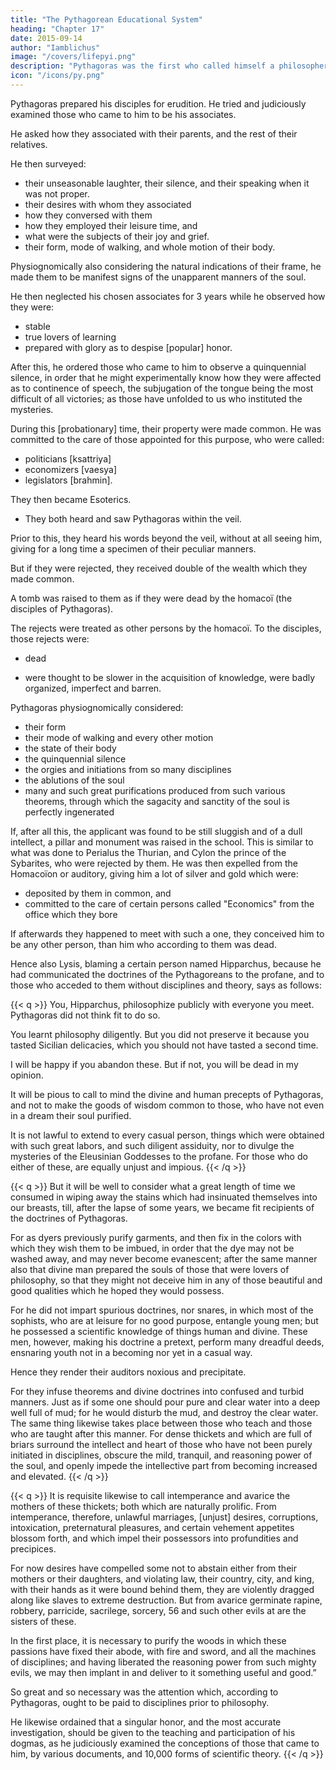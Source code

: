 ```yaml
---
title: "The Pythagorean Educational System"
heading: "Chapter 17"
date: 2015-09-14
author: "Iamblichus"
image: "/covers/lifepyi.png"
description: "Pythagoras was the first who called himself a philosopher"
icon: "/icons/py.png"
---
```



Pythagoras prepared his disciples for erudition. He tried and judiciously examined those who came to him to be his associates.  <!-- 51 --> 

He asked how they associated with their parents, and the rest of their relatives. 

He then surveyed:
- their unseasonable laughter, their silence, and their speaking when it was not proper. 
- their desires with whom they associated
- how they conversed with them
- how they employed their leisure time, and
- what were the subjects of their joy and grief. 
- their form, mode of walking, and whole motion of their body. 

Physiognomically also considering the natural indications of their frame, he made them to be manifest signs of the unapparent manners of the soul. 

<!-- When, therefore, he had thus made trial of some one, he suffered him to be --> 

He then neglected his chosen associates for 3 years while he observed how they were:
- stable
- true lovers of learning
- prepared with glory as to despise [popular] honor. 

After this, he ordered those who came to him to observe a quinquennial silence, in order that he might experimentally know how they were affected as to continence of speech, the subjugation of the tongue being the most difficult of all victories; as those have unfolded to us who instituted the mysteries. 

During this [probationary] time, their property were made common. He was committed to the care of those appointed for this purpose, who were called:
- politicians [ksattriya]
- economizers [vaesya]
- legislators [brahmin]. 

They then became Esoterics.

<!-- With respect to these probationers, those who appeared to be worthy to participate of his dogmas, from the judgment he had formed of them from their life and the modesty of their behaviour, after the quinquennial silence, then became  -->

- They both heard and saw Pythagoras within the veil. 

Prior to this, they heard his words beyond the veil, without at all seeing him, giving for a long time a specimen of their peculiar manners. 

But if they were rejected, they received double of the wealth which they made common. 

A tomb was raised to them as if they were dead by the homacoï (the disciples of Pythagoras). 

The rejects were treated as <!-- And if they happened to meet with them afterwards, they behaved to them as if they were --> other persons by the homacoï. To the disciples, those rejects were:
- dead
<!-- , whom they had modelled by education, in the expectation that they would become truly good men by the disciplines they would learn.  -->
- were thought to be slower in the acquisition of knowledge, were badly organized, imperfect and barren.


Pythagoras physiognomically considered:
- their form
- their mode of walking and every other motion
- the state of their body
- the quinquennial silence <!-- and he had conceived good hope respecting them; after likewise --> 
- the orgies and initiations from so many disciplines
- the ablutions of the soul
- many and such great purifications produced from such various theorems, through which the sagacity and sanctity of the soul is perfectly ingenerated

If, after all this, the applicant was found to be still sluggish and of a dull intellect, a pillar and monument was raised in the school. This is similar to what was done to Perialus the Thurian, and Cylon the prince of the Sybarites, who were rejected by them. He was then expelled from the Homacoïon or auditory, giving him a lot of silver and gold which were:
- deposited by them in common, and
- committed to the care of certain persons called "Economics" from the office which they bore

If afterwards they happened to meet with such a one, they conceived him to be any other person, than him who according to them was dead. 

Hence also Lysis, blaming a certain person named Hipparchus, because he had communicated the doctrines of the Pythagoreans to the profane, and to those who acceded to them without disciplines and theory, says as follows:

{{< q >}}
You, Hipparchus, philosophize publicly with everyone you meet. Pythagoras did not think fit to do so. 

You learnt philosophy diligently. But you did not preserve it because you tasted Sicilian delicacies, <!-- 54 --> which you should not have tasted a second time. 

I will be happy if you abandon these. But if not, you will be dead in my opinion. 

It will be pious to call to mind the divine and human precepts of Pythagoras, and not to make the goods of wisdom common to those, who have not even in a dream their soul purified. 

It is not lawful to extend to every casual person, things which were obtained with such great labors, and such diligent assiduity, nor to divulge the mysteries of the Eleusinian Goddesses to the profane. For those who do either of these, are equally unjust and impious. 
{{< /q >}}

{{< q >}}
But it will be well to consider what a great length of time we consumed in wiping away the stains which had insinuated themselves into our breasts, till, after the lapse of some years, we became fit recipients of the doctrines of Pythagoras. 

For as dyers previously purify garments, and then fix in the colors with which they wish them to be imbued, in order that the dye may not be washed away, and may never become evanescent; after the same manner also that divine man prepared the souls of those that were lovers of philosophy, so that they might not deceive him in any of those beautiful and good qualities which he hoped they would possess. 

For he did not impart spurious doctrines, nor snares, in which most of the sophists, who are at leisure for no good purpose, entangle young men; but he possessed a scientific knowledge of things human and divine. These men, however, making his doctrine a pretext, perform many dreadful deeds, ensnaring youth not in a becoming nor yet in a casual way. 

Hence they render their auditors noxious and precipitate. 

For they infuse theorems and divine doctrines into confused and turbid manners. Just as if some one should pour pure and clear water into a deep well full of mud; for he would disturb the mud, and destroy the clear water. The same thing likewise takes place between those who teach and those who are taught after this manner. For dense thickets and which are full of briars surround the intellect and heart of those who have not been purely initiated in disciplines, obscure the mild, tranquil, and reasoning power of the soul, and openly impede the intellective part from becoming increased and elevated.
{{< /q >}}

{{< q >}}
It is requisite likewise to call intemperance and avarice the mothers of these thickets; both which are naturally prolific. From intemperance, therefore, unlawful marriages, [unjust] desires, corruptions, intoxication, preternatural pleasures, and certain vehement appetites blossom forth, and which impel their possessors into profundities and precipices. 

For now desires have compelled some not to abstain either from their mothers or their daughters, and violating law, their country, city, and king, with their hands as it were bound behind them, they are violently dragged along like slaves to extreme destruction. But from avarice germinate rapine, robbery, parricide, sacrilege, sorcery, 56 and such other evils at are the sisters of these. 


In the first place, it is necessary to purify the woods in which these passions have fixed their abode, with fire and sword, and all the machines of disciplines; and having liberated the reasoning power from such mighty evils, we may then implant in and deliver to it something useful and good.” 

So great and so necessary was the attention which, according to Pythagoras, ought to be paid to disciplines prior to philosophy. 

He likewise ordained that a singular honor, and the most accurate investigation, should be given to the teaching and participation of his dogmas, as he judiciously examined the conceptions of those that came to him, by various documents, and 10,000 forms of scientific theory.
{{< /q >}}